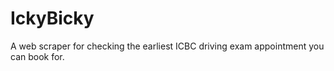 # IckyBicky
A web scraper for checking the earliest ICBC driving exam appointment you can book for.
